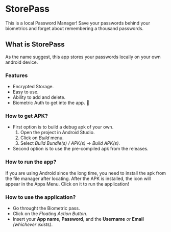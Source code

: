 # **StorePass**
This is a local Password Manager! Save your passwords behind your biometrics and forget about remembering a thousand passwords.

## What is StorePass
As the name suggest, this app stores your passwords locally on your own android device.

### Features
* Encrypted Storage.
* Easy to use.
* Ability to add and delete.
* Biometric Auth to get into the app. 🤫

### How to get APK?
* First option is to build a debug apk of your own.
  1. Open the project in Android Studio.
  2. Click on *Build* menu.
  3. Select *Build Bundle(s) / APK(s)* -> *Build APK(s)*.
* Second option is to use the pre-compiled apk from the releases.

### How to run the app?
If you are using Android since the long time, you need to install the apk from the file manager after locating.
After the APK is installed, the icon will appear in the Apps Menu.
Click on it to run the application!

### How to use the application?
* Go throught the Biometric pass.
* Click on the *Floating Action Button*.
* Insert your **App name**, **Password**, and the **Username** *or* **Email** *(whichever exists)*.


